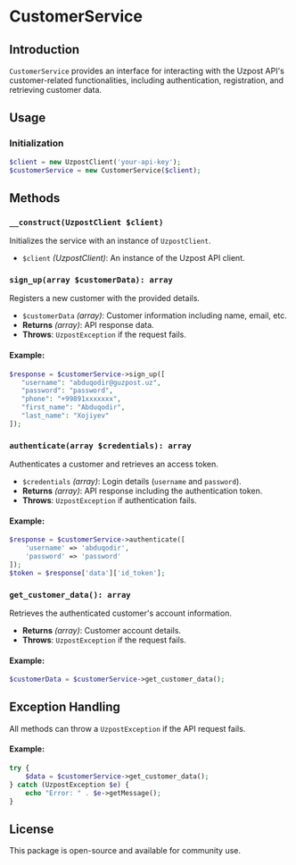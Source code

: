 # CustomerService## Introduction`CustomerService` provides an interface for interacting with the Uzpost API's customer-related functionalities, including authentication, registration, and retrieving customer data.## Usage### Initialization```php$client = new UzpostClient('your-api-key');$customerService = new CustomerService($client);```## Methods### `__construct(UzpostClient $client)`Initializes the service with an instance of `UzpostClient`.- `$client` *(UzpostClient)*: An instance of the Uzpost API client.### `sign_up(array $customerData): array`Registers a new customer with the provided details.- `$customerData` *(array)*: Customer information including name, email, etc.- **Returns** *(array)*: API response data.- **Throws**: `UzpostException` if the request fails.#### Example:```php$response = $customerService->sign_up([   "username": "abduqodir@guzpost.uz",   "password": "password",   "phone": "+99891xxxxxxx",   "first_name": "Abduqodir",   "last_name": "Xojiyev"]);```### `authenticate(array $credentials): array`Authenticates a customer and retrieves an access token.- `$credentials` *(array)*: Login details (`username` and `password`).- **Returns** *(array)*: API response including the authentication token.- **Throws**: `UzpostException` if authentication fails.#### Example:```php$response = $customerService->authenticate([    'username' => 'abduqodir',    'password' => 'password']);$token = $response['data']['id_token'];```### `get_customer_data(): array`Retrieves the authenticated customer's account information.- **Returns** *(array)*: Customer account details.- **Throws**: `UzpostException` if the request fails.#### Example:```php$customerData = $customerService->get_customer_data();```## Exception HandlingAll methods can throw a `UzpostException` if the API request fails.#### Example:```phptry {    $data = $customerService->get_customer_data();} catch (UzpostException $e) {    echo "Error: " . $e->getMessage();}```## LicenseThis package is open-source and available for community use.